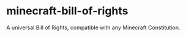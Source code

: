 minecraft-bill-of-rights
========================

A universal Bill of Rights, compatible with any Minecraft Constitution.
